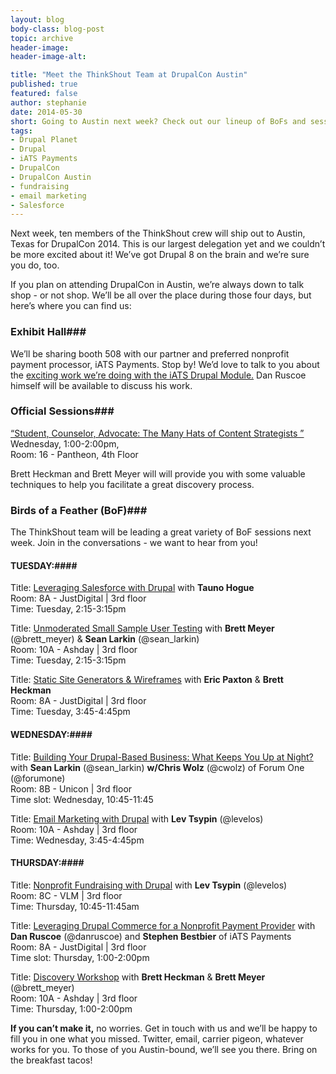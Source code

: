 ```yaml
---
layout: blog
body-class: blog-post
topic: archive
header-image:
header-image-alt:

title: "Meet the ThinkShout Team at DrupalCon Austin"
published: true
featured: false
author: stephanie
date: 2014-05-30 
short: Going to Austin next week? Check out our lineup of BoFs and sessions.
tags:
- Drupal Planet
- Drupal
- iATS Payments
- DrupalCon
- DrupalCon Austin
- fundraising
- email marketing
- Salesforce
---
```



Next week, ten members of the ThinkShout crew will ship out to Austin, Texas for DrupalCon 2014. This is our largest delegation yet and we couldn’t be more excited about it! We’ve got Drupal 8 on the brain and we’re sure you do, too. 

If you plan on attending DrupalCon in Austin, we’re always down to talk shop - or not shop. We’ll be all over the place during those four days, but here’s where you can find us:

### Exhibit Hall###

We’ll be sharing booth 508 with our partner and preferred nonprofit payment processor, iATS Payments. Stop by! We’d love to talk to you about the [exciting work we’re doing with the iATS Drupal Module.](/blog/2014/05/commerce-iats-2-0/) Dan Ruscoe himself will be available to discuss his work. 


### Official Sessions###

[“Student, Counselor, Advocate: The Many Hats of Content Strategists ”](https://austin2014.drupal.org/session/student-counselor-advocate-many-hats-content-strategists)  
Wednesday, 1:00-2:00pm,   
Room: 16 - Pantheon, 4th Floor

Brett Heckman and Brett Meyer will will provide you with some valuable techniques to help you facilitate a great discovery process.


### Birds of a Feather (BoF)###

The ThinkShout team will be leading a great variety of BoF sessions next week. Join in the conversations - we want to hear from you!


#### TUESDAY:####




Title: [Leveraging Salesforce with Drupal](https://austin2014.drupal.org/bof/leveraging-salesforce-drupal) with **Tauno Hogue**  
Room: 8A - JustDigital | 3rd floor  
Time: Tuesday, 2:15-3:15pm




Title: [Unmoderated Small Sample User Testing](https://austin2014.drupal.org/bof/unmoderated-small-sample-user-testing) with **Brett Meyer** (@brett_meyer) & **Sean Larkin** (@sean_larkin)  
Room: 10A - Ashday | 3rd floor  
Time: Tuesday, 2:15-3:15pm





Title: [Static Site Generators & Wireframes](https://austin2014.drupal.org/bof/static-site-generators-and-wireframes) with **Eric Paxton** & **Brett Heckman**  
Room: 8A - JustDigital | 3rd floor  
Time: Tuesday, 3:45-4:45pm



#### WEDNESDAY:####





Title: [Building Your Drupal-Based Business: What Keeps You Up at Night?](https://austin2014.drupal.org/bof/building-your-drupal-based-business-what-keeps-you-night) with **Sean Larkin** (@sean_larkin) **w/Chris Wolz** (@cwolz) of Forum One (@forumone)  
Room: 8B - Unicon | 3rd floor  
Time slot: Wednesday, 10:45-11:45




Title: [Email Marketing with Drupal](https://austin2014.drupal.org/bof/email-marketing-mailchimp-1) with **Lev Tsypin** (@levelos)  
Room: 10A - Ashday | 3rd floor  
Time: Wednesday, 3:45-4:45pm



#### THURSDAY:####




Title: [Nonprofit Fundraising with Drupal](https://austin2014.drupal.org/bof/nonprofit-fundraising-drupal) with **Lev Tsypin** (@levelos)  
Room: 8C - VLM | 3rd floor  
Time: Thursday, 10:45-11:45am




Title: [Leveraging Drupal Commerce for a Nonprofit Payment Provider](https://austin2014.drupal.org/bof/leveraging-drupal-commerce-nonprofit-payment-provider) with **Dan Ruscoe** (@danruscoe) and **Stephen Bestbier** of iATS Payments   
 Room: 8A - JustDigital | 3rd floor  
 Time slot: Thursday, 1:00-2:00pm




Title:  [Discovery Workshop](https://austin2014.drupal.org/bof/discovery-workshop-many-hats-content-strategists) with **Brett Heckman**  & **Brett Meyer** (@brett_meyer)  
Room: 10A - Ashday | 3rd floor  
Time: Thursday, 1:00-2:00pm



**If you can’t make it,** no worries. Get in touch with us and we’ll be happy to fill you in one what you missed. Twitter, email, carrier pigeon, whatever works for you. To those of you Austin-bound, we’ll see you there. Bring on the breakfast tacos!
